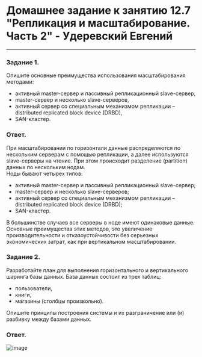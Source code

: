 # Домашнее задание к занятию 12.7 "Репликация и масштабирование. Часть 2" - Удеревский Евгений

---

### Задание 1.

Опишите основные преимущества использования масштабирования методами:

- активный master-сервер и пассивный репликационный slave-сервер, 
- master-сервер и несколько slave-серверов, 
- активный сервер со специальным механизмом репликации – distributed replicated block device (DRBD), 
- SAN-кластер.

### Ответ.

При масштабировании по горизонтали данные распределяются по нескольким серверам с помощью репликации, а далее используются slave-серверы на чтение. При этом происходит
разделение (partition) данных по нескольким нодам.  
Ноды бывают четырех типов:  
- активный master-сервер и пассивный репликационный slave-сервер;  
- master-сервер и несколько slave-серверов;  
- активный сервер со специальным механизмом репликации – distributed replicated block device (DRBD);  
- SAN-кластер.  

В большинстве случаев все серверы в ноде имеют одинаковые данные.  
Основные преимущества этих методов, это увеличение производительности и отказоустойчивости без серьезных экономических затрат, как при вертикальном масштабировании.


### Задание 2.


Разработайте план для выполнения горизонтального и вертикального шаринга базы данных. База данных состоит из трех таблиц: 

- пользователи, 
- книги, 
- магазины (столбцы произвольно). 

Опишите принципы построения системы и их разграничение или (и) разбивку между базами данных.
### Ответ.  

![image](https://user-images.githubusercontent.com/105911902/191962569-03de0387-64b6-4314-aa12-666ddefc1df8.png)




